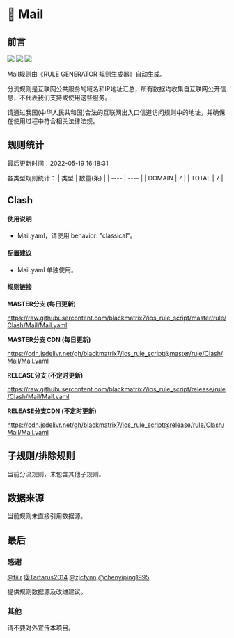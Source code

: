 # 🧸 Mail

## 前言

![](https://shields.io/badge/-移除重复规则-ff69b4) ![](https://shields.io/badge/-DOMAIN与DOMAIN--SUFFIX合并-green) ![](https://shields.io/badge/-IP--CIDR(6)合并-blueviolet) 

Mail规则由《RULE GENERATOR 规则生成器》自动生成。

分流规则是互联网公共服务的域名和IP地址汇总，所有数据均收集自互联网公开信息，不代表我们支持或使用这些服务。

请通过我国(中华人民共和国)合法的互联网出入口信道访问规则中的地址，并确保在使用过程中符合相关法律法规。

## 规则统计

最后更新时间：2022-05-19 16:18:31

各类型规则统计：
| 类型 | 数量(条)  | 
| ---- | ----  |
| DOMAIN | 7  | 
| TOTAL | 7  | 


## Clash 

#### 使用说明
- Mail.yaml，请使用 behavior: "classical"。

#### 配置建议
- Mail.yaml 单独使用。

#### 规则链接
**MASTER分支 (每日更新)**

https://raw.githubusercontent.com/blackmatrix7/ios_rule_script/master/rule/Clash/Mail/Mail.yaml

**MASTER分支 CDN (每日更新)**

https://cdn.jsdelivr.net/gh/blackmatrix7/ios_rule_script@master/rule/Clash/Mail/Mail.yaml

**RELEASE分支 (不定时更新)**

https://raw.githubusercontent.com/blackmatrix7/ios_rule_script/release/rule/Clash/Mail/Mail.yaml

**RELEASE分支CDN (不定时更新)**

https://cdn.jsdelivr.net/gh/blackmatrix7/ios_rule_script@release/rule/Clash/Mail/Mail.yaml

## 子规则/排除规则


当前分流规则，未包含其他子规则。

## 数据来源

当前规则未直接引用数据源。

## 最后

### 感谢

[@fiiir](https://github.com/fiiir) [@Tartarus2014](https://github.com/Tartarus2014) [@zjcfynn](https://github.com/zjcfynn) [@chenyiping1995](https://github.com/chenyiping1995) 

提供规则数据源及改进建议。

### 其他

请不要对外宣传本项目。